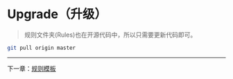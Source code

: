 # Upgrade（升级）

> 规则文件夹(Rules)也在开源代码中，所以只需要更新代码即可。

```bash
git pull origin master
```
---
下一章：[规则模板](https://wufeifei.github.io/cobra/rule_template)